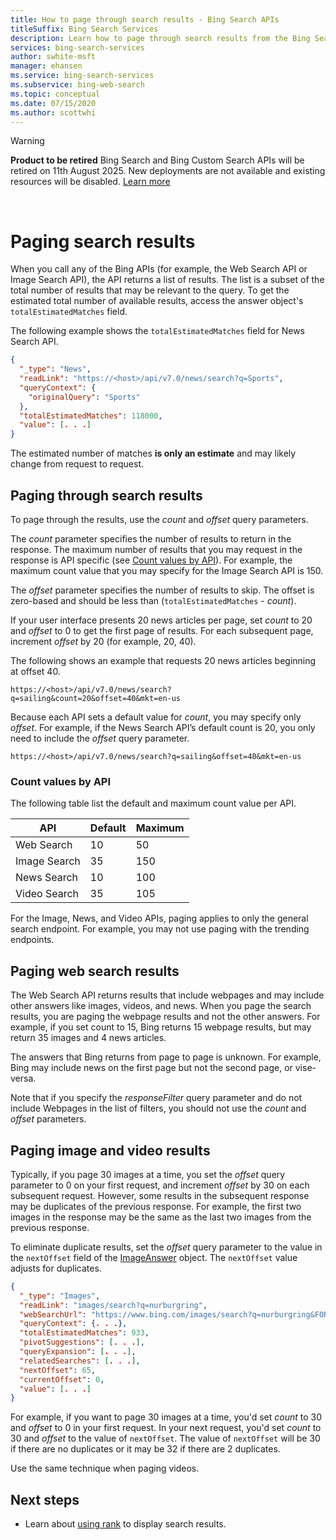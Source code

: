 ```yaml
---
title: How to page through search results - Bing Search APIs
titleSuffix: Bing Search Services
description: Learn how to page through search results from the Bing Search APIs.
services: bing-search-services
author: swhite-msft
manager: ehansen
ms.service: bing-search-services
ms.subservice: bing-web-search
ms.topic: conceptual
ms.date: 07/15/2020
ms.author: scottwhi
---
```

> [!WARNING] 
> **Product to be retired** Bing Search and Bing Custom Search APIs will be retired on 11th August 2025. 
> New deployments are not available and existing resources will be disabled. [Learn more](https://aka.ms/BingAPIsRetirement)
<br/>

# Paging search results

When you call any of the Bing APIs (for example, the Web Search API or Image Search API), the API returns a list of results. The list is a subset of the total number of results that may be relevant to the query. To get the estimated total number of available results, access the answer object's `totalEstimatedMatches` field.

The following example shows the `totalEstimatedMatches` field for News Search API.

```json
{
  "_type": "News",
  "readLink": "https://<host>/api/v7.0/news/search?q=Sports",
  "queryContext": {
    "originalQuery": "Sports"
  },
  "totalEstimatedMatches": 118000,
  "value": [. . .]
}
```

The estimated number of matches **is only an estimate** and may likely change from request to request.


## Paging through search results

To page through the results, use the *count* and *offset* query parameters.

The *count* parameter specifies the number of results to return in the response. The maximum number of results that you may request in the response is API specific (see [Count values by API](#count-values-by-api)). For example, the maximum count value that you may specify for the Image Search API is 150.

The *offset* parameter specifies the number of results to skip. The offset is zero-based and should be less than (`totalEstimatedMatches` - *count*).

If your user interface presents 20 news articles per page, set *count* to 20 and *offset* to 0 to get the first page of results. For each subsequent page, increment *offset* by 20 (for example, 20, 40).

The following shows an example that requests 20 news articles beginning at offset 40.

```
https://<host>/api/v7.0/news/search?q=sailing&count=20&offset=40&mkt=en-us
```

Because each API sets a default value for *count*, you may specify only *offset*. For example, if the News Search API’s default count is 20, you only need to include the *offset* query parameter.

```
https://<host>/api/v7.0/news/search?q=sailing&offset=40&mkt=en-us
```

### Count values by API

The following table list the default and maximum count value per API.

|API|Default|Maximum
|-|-|-
|Web Search|10|50
|Image Search|35|150
|News Search|10|100
|Video Search|35|105

For the Image, News, and Video APIs, paging applies to only the general search endpoint. For example, you may not use paging with the trending endpoints.


## Paging web search results

The Web Search API returns results that include webpages and may include other answers like images, videos, and news. When you page the search results, you are paging the webpage results and not the other answers. For example, if you set count to 15, Bing returns 15 webpage results, but may return 35 images and 4 news articles.

The answers that Bing returns from page to page is unknown. For example, Bing may include news on the first page but not the second page, or vise-versa.

Note that if you specify the *responseFilter* query parameter and do not include Webpages in the list of filters, you should not use the *count* and *offset* parameters.


## Paging image and video results

Typically, if you page 30 images at a time, you set the *offset* query parameter to 0 on your first request, and increment *offset* by 30 on each subsequent request. However, some results in the subsequent response may be duplicates of the previous response. For example, the first two images in the response may be the same as the last two images from the previous response.

To eliminate duplicate results, set the *offset* query parameter to the value in the `nextOffset` field of the [ImageAnswer](../bing-image-search/reference/response-objects.md#imageanswer) object. The `nextOffset` value adjusts for duplicates.

```json
{
  "_type": "Images",
  "readLink": "images/search?q=nurburgring",
  "webSearchUrl": "https://www.bing.com/images/search?q=nurburgring&FORM=OIIARP",
  "queryContext": {. . .},
  "totalEstimatedMatches": 933,
  "pivotSuggestions": [. . .],
  "queryExpansion": [. . .],
  "relatedSearches": [. . .],
  "nextOffset": 65,
  "currentOffset": 0,
  "value": [. . .]
}
```

For example, if you want to page 30 images at a time, you'd set *count* to 30 and *offset* to 0 in your first request. In your next request, you'd set *count* to 30 and *offset* to the value of `nextOffset`. The value of `nextOffset` will be 30 if there are no duplicates or it may be 32 if there are 2 duplicates.

Use the same technique when paging videos.


## Next steps

- Learn about [using rank](rank-results.md) to display search results.

